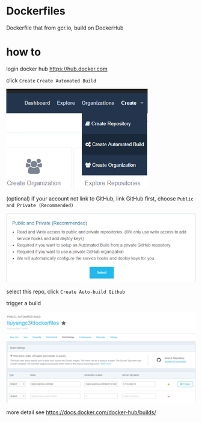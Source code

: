 # Dockerfiles
Dockerfile that from gcr.io, build on DockerHub

# how to
login docker hub https://hub.docker.com

click `Create` `Create Automated Build`

![](imgs/create.png)

(optional) if your account not link to GitHub, link GitHub first,
choose `Public and Private (Recommended)`

![](imgs/link.png)

select this repo, click `Create Auto-build Github`

trigger a build

![](imgs/build.png)

more detail see https://docs.docker.com/docker-hub/builds/